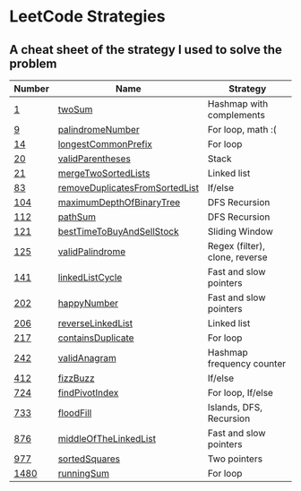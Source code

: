 # LeetCode Strategies

## A cheat sheet of the strategy I used to solve the problem

| Number                                                                  | Name                                                            | Strategy                       |
| ----------------------------------------------------------------------- | --------------------------------------------------------------- | ------------------------------ |
| [1](https://leetcode.com/problems/two-sum/)                             | [twoSum](./easy/1-twoSum.js)                                    | Hashmap with complements       |
| [9](https://leetcode.com/problems/palindrome-number/)                   | [palindromeNumber](./easy/9-palindromeNumber.js)                | For loop, math :(              |
| [14](https://leetcode.com/problems/longest-common-prefix/)              | [longestCommonPrefix](./easy/14-longestCommonPrefix.js)         | For loop                       |
| [20](https://leetcode.com/problems/valid-parentheses/)                  | [validParentheses](./easy/20-validParentheses.js)               | Stack                          |
| [21](https://leetcode.com/problems/merge-two-sorted-lists/)             | [mergeTwoSortedLists](./easy/21-mergeTwoLists.js)               | Linked list                    |
| [83](https://leetcode.com/problems/remove-duplicates-from-sorted-list/) | [removeDuplicatesFromSortedList](./easy/83-deleteDuplicates.js) | If/else                        |
| [104](https://leetcode.com/problems/maximum-depth-of-binary-tree/)      | [maximumDepthOfBinaryTree](./easy/104-maxDepth.js)              | DFS Recursion                  |
| [112](https://leetcode.com/problems/path-sum/)                          | [pathSum](./easy/112-pathSum.js)                                | DFS Recursion                  |
| [121](https://leetcode.com/problems/best-time-to-buy-and-sell-stock/)   | [bestTimeToBuyAndSellStock](./easy/121-maxProfit.js)            | Sliding Window                 |
| [125](https://leetcode.com/problems/valid-palindrome/)                  | [validPalindrome](./easy/125-validPalindrome.js)                | Regex (filter), clone, reverse |
| [141](https://leetcode.com/problems/linked-list-cycle/)                 | [linkedListCycle](./easy/141-hasCycle.js)                       | Fast and slow pointers         |
| [202](https://leetcode.com/problems/happy-number/)                      | [happyNumber](./easy/202-isHappy.js)                            | Fast and slow pointers         |
| [206](https://leetcode.com/problems/reverse-linked-list/)               | [reverseLinkedList](./easy/206-reverseLinkedList.js)            | Linked list                    |
| [217](https://leetcode.com/problems/contains-duplicate/)                | [containsDuplicate](./easy/217-containsDuplicate.js)            | For loop                       |
| [242](https://leetcode.com/problems/valid-anagram/)                     | [validAnagram](./easy/242-validAnagram.js)                      | Hashmap frequency counter      |
| [412](https://leetcode.com/problems/fizz-buzz/)                         | [fizzBuzz](./easy/412-fizzBuzz.js)                              | If/else                        |
| [724](https://leetcode.com/problems/find-pivot-index/)                  | [findPivotIndex](./easy/724-findPivotIndex.js)                  | For loop, If/else              |
| [733](https://leetcode.com/problems/flood-fill/)                        | [floodFill](./easy/733-floodFill.js)                            | Islands, DFS, Recursion        |
| [876](https://leetcode.com/problems/middle-of-the-linked-list/)         | [middleOfTheLinkedList](./easy/876-middleNode.js)               | Fast and slow pointers         |
| [977](https://leetcode.com/problems/squares-of-a-sorted-array/)         | [sortedSquares](./easy/977-squaresOfASortedArray.js)            | Two pointers                   |
| [1480](https://leetcode.com/problems/running-sum-of-1d-array/)          | [runningSum](./easy/1480-runningSum.js)                         | For loop                       |
